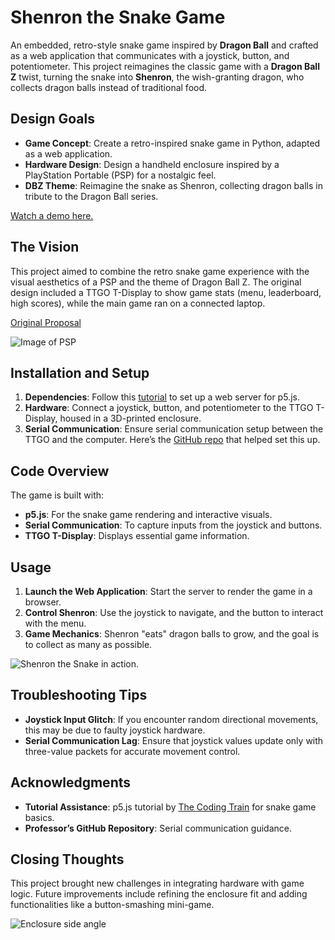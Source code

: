 # Shenron the Snake Game

An embedded, retro-style snake game inspired by **Dragon Ball** and crafted as a web application that communicates with a joystick, button, and potentiometer. This project reimagines the classic game with a **Dragon Ball Z** twist, turning the snake into **Shenron**, the wish-granting dragon, who collects dragon balls instead of traditional food.

## Design Goals

- **Game Concept**: Create a retro-inspired snake game in Python, adapted as a web application.
- **Hardware Design**: Design a handheld enclosure inspired by a PlayStation Portable (PSP) for a nostalgic feel.
- **DBZ Theme**: Reimagine the snake as Shenron, collecting dragon balls in tribute to the Dragon Ball series.

[Watch a demo here.](https://youtu.be/faDeSPOOSgg)

## The Vision

This project aimed to combine the retro snake game experience with the visual aesthetics of a PSP and the theme of Dragon Ball Z. The original design included a TTGO T-Display to show game stats (menu, leaderboard, high scores), while the main game ran on a connected laptop.

[Original Proposal](https://docs.google.com/document/d/1qApiQyrcZZ_nYWsiL6uR4NP7A3Vc3Q9dXA5_KjFprjY/edit?usp=sharing)

![Image of PSP](https://upload.wikimedia.org/wikipedia/commons/thumb/4/46/Psp-1000.jpg/640px-Psp-1000.jpg)

## Installation and Setup

1. **Dependencies**: Follow this [tutorial](https://www.youtube.com/watch?v=vj9nDja8ZdQ) to set up a web server for p5.js.
2. **Hardware**: Connect a joystick, button, and potentiometer to the TTGO T-Display, housed in a 3D-printed enclosure.
3. **Serial Communication**: Ensure serial communication setup between the TTGO and the computer. Here’s the [GitHub repo](https://github.com/ttseng/coms3930-fall2024-serial/tree/main) that helped set this up.

## Code Overview

The game is built with:
- **p5.js**: For the snake game rendering and interactive visuals.
- **Serial Communication**: To capture inputs from the joystick and buttons.
- **TTGO T-Display**: Displays essential game information.

## Usage

1. **Launch the Web Application**: Start the server to render the game in a browser.
2. **Control Shenron**: Use the joystick to navigate, and the button to interact with the menu.
3. **Game Mechanics**: Shenron "eats" dragon balls to grow, and the goal is to collect as many as possible.

![Shenron the Snake in action.](https://prod-files-secure.s3.us-west-2.amazonaws.com/31e7e038-1042-4354-b390-10ab357a6042/5ef2b81c-d369-4684-a50e-6a08fda4b803/image.png)

## Troubleshooting Tips

- **Joystick Input Glitch**: If you encounter random directional movements, this may be due to faulty joystick hardware.
- **Serial Communication Lag**: Ensure that joystick values update only with three-value packets for accurate movement control.

## Acknowledgments

- **Tutorial Assistance**: p5.js tutorial by [The Coding Train](https://youtu.be/AaGK-fj-BAM?si=d8fyqQrSCMuo1Nub) for snake game basics.
- **Professor’s GitHub Repository**: Serial communication guidance.

## Closing Thoughts

This project brought new challenges in integrating hardware with game logic. Future improvements include refining the enclosure fit and adding functionalities like a button-smashing mini-game. 

![Enclosure side angle](https://prod-files-secure.s3.us-west-2.amazonaws.com/31e7e038-1042-4354-b390-10ab357a6042/60c08a25-28e7-483e-91b9-651a14ba9974/IMG_1596.heic)

